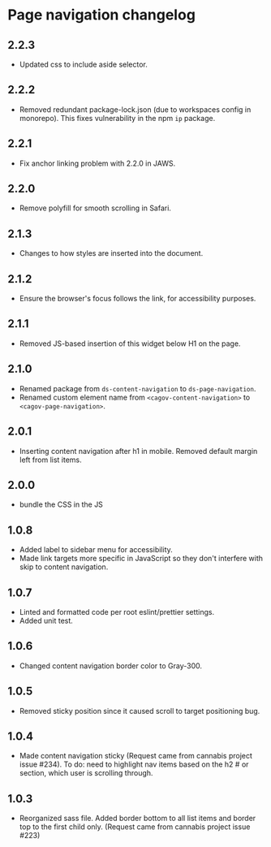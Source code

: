 # Page navigation changelog

## 2.2.3

- Updated css to include aside selector.

## 2.2.2

- Removed redundant package-lock.json (due to workspaces config in monorepo). This fixes vulnerability in the npm `ip` package.

## 2.2.1

- Fix anchor linking problem with 2.2.0 in JAWS.

## 2.2.0

- Remove polyfill for smooth scrolling in Safari.

## 2.1.3

- Changes to how styles are inserted into the document.

## 2.1.2

- Ensure the browser's focus follows the link, for accessibility purposes.

## 2.1.1

- Removed JS-based insertion of this widget below H1 on the page.

## 2.1.0

- Renamed package from `ds-content-navigation` to `ds-page-navigation`.
- Renamed custom element name from `<cagov-content-navigation>` to `<cagov-page-navigation>`.

## 2.0.1

- Inserting content navigation after h1 in mobile. Removed default margin left from list items.

## 2.0.0

- bundle the CSS in the JS

## 1.0.8

- Added label to sidebar menu for accessibility.
- Made link targets more specific in JavaScript so they don't interfere with skip to content navigation.

## 1.0.7

- Linted and formatted code per root eslint/prettier settings.
- Added unit test.

## 1.0.6

- Changed content navigation border color to Gray-300.

## 1.0.5

- Removed sticky position since it caused scroll to target positioning bug.

## 1.0.4

- Made content navigation sticky (Request came from cannabis project issue #234). To do: need to highlight nav items based on the h2 # or section, which user is scrolling through.

## 1.0.3

- Reorganized sass file. Added border bottom to all list items and border top to the first child only. (Request came from cannabis project issue #223)
